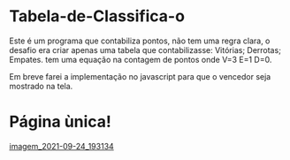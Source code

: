 # Tabela-de-Classifica-o

Este é um programa que contabiliza pontos, não tem uma regra clara, o desafio era criar apenas uma tabela que contabilizasse: Vitórias; Derrotas; Empates.
tem uma equação na contagem de pontos onde V=3 E=1 D=0.

Em breve farei a implementação no javascript para que o vencedor seja mostrado na tela.

# Página ùnica!
[imagem_2021-09-24_193134](https://user-images.githubusercontent.com/80359142/134746037-bfcf3de2-b662-4170-9bca-caf353b1b12b.png)
